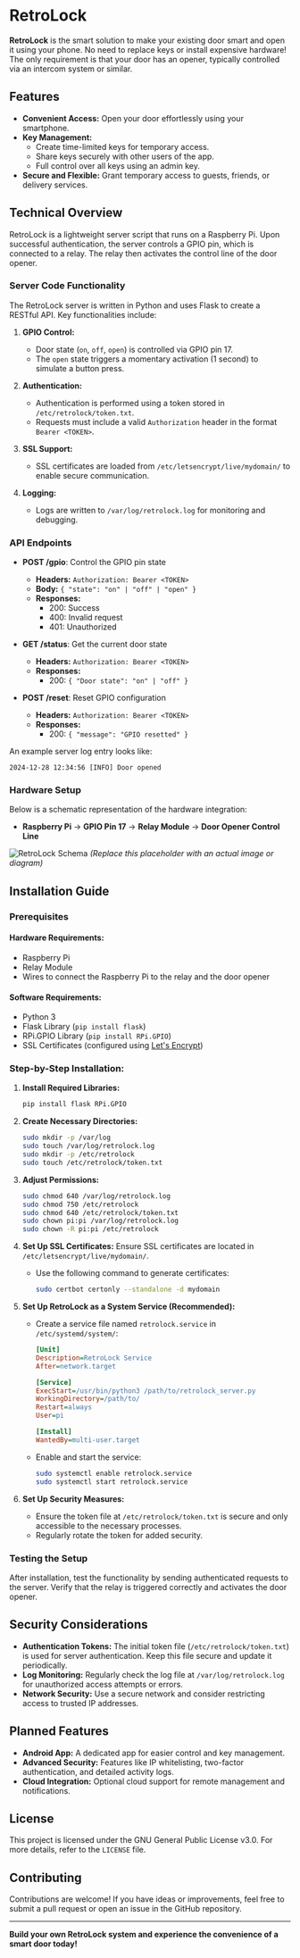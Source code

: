 # RetroLock

**RetroLock** is the smart solution to make your existing door smart and open it using your phone. No need to replace keys or install expensive hardware! The only requirement is that your door has an opener, typically controlled via an intercom system or similar.

## Features

- **Convenient Access:** Open your door effortlessly using your smartphone.
- **Key Management:**
  - Create time-limited keys for temporary access.
  - Share keys securely with other users of the app.
  - Full control over all keys using an admin key.
- **Secure and Flexible:** Grant temporary access to guests, friends, or delivery services.

## Technical Overview

RetroLock is a lightweight server script that runs on a Raspberry Pi. Upon successful authentication, the server controls a GPIO pin, which is connected to a relay. The relay then activates the control line of the door opener.

### Server Code Functionality

The RetroLock server is written in Python and uses Flask to create a RESTful API. Key functionalities include:

1. **GPIO Control:**
   - Door state (`on`, `off`, `open`) is controlled via GPIO pin 17.
   - The `open` state triggers a momentary activation (1 second) to simulate a button press.

2. **Authentication:**
   - Authentication is performed using a token stored in `/etc/retrolock/token.txt`.
   - Requests must include a valid `Authorization` header in the format `Bearer <TOKEN>`.

3. **SSL Support:**
   - SSL certificates are loaded from `/etc/letsencrypt/live/mydomain/` to enable secure communication.

4. **Logging:**
   - Logs are written to `/var/log/retrolock.log` for monitoring and debugging.

### API Endpoints

- **POST /gpio**: Control the GPIO pin state
  - **Headers:** `Authorization: Bearer <TOKEN>`
  - **Body:** `{ "state": "on" | "off" | "open" }`
  - **Responses:**
    - 200: Success
    - 400: Invalid request
    - 401: Unauthorized

- **GET /status**: Get the current door state
  - **Headers:** `Authorization: Bearer <TOKEN>`
  - **Responses:**
    - 200: `{ "Door state": "on" | "off" }`

- **POST /reset**: Reset GPIO configuration
  - **Headers:** `Authorization: Bearer <TOKEN>`
  - **Responses:**
    - 200: `{ "message": "GPIO resetted" }`

An example server log entry looks like:
```log
2024-12-28 12:34:56 [INFO] Door opened
```

### Hardware Setup
Below is a schematic representation of the hardware integration:

- **Raspberry Pi** → **GPIO Pin 17** → **Relay Module** → **Door Opener Control Line**

![RetroLock Schema](schema_placeholder.png) *(Replace this placeholder with an actual image or diagram)*

## Installation Guide

### Prerequisites

#### Hardware Requirements:
- Raspberry Pi
- Relay Module
- Wires to connect the Raspberry Pi to the relay and the door opener

#### Software Requirements:
- Python 3
- Flask Library (`pip install flask`)
- RPi.GPIO Library (`pip install RPi.GPIO`)
- SSL Certificates (configured using [Let's Encrypt](https://letsencrypt.org/))

### Step-by-Step Installation:

1. **Install Required Libraries:**
   ```bash
   pip install flask RPi.GPIO
   ```

2. **Create Necessary Directories:**
   ```bash
   sudo mkdir -p /var/log
   sudo touch /var/log/retrolock.log
   sudo mkdir -p /etc/retrolock
   sudo touch /etc/retrolock/token.txt
   ```

3. **Adjust Permissions:**
   ```bash
   sudo chmod 640 /var/log/retrolock.log
   sudo chmod 750 /etc/retrolock
   sudo chmod 640 /etc/retrolock/token.txt
   sudo chown pi:pi /var/log/retrolock.log
   sudo chown -R pi:pi /etc/retrolock
   ```

4. **Set Up SSL Certificates:**
   Ensure SSL certificates are located in `/etc/letsencrypt/live/mydomain/`.
   - Use the following command to generate certificates:
     ```bash
     sudo certbot certonly --standalone -d mydomain
     ```

5. **Set Up RetroLock as a System Service (Recommended):**
   - Create a service file named `retrolock.service` in `/etc/systemd/system/`:
     ```ini
     [Unit]
     Description=RetroLock Service
     After=network.target

     [Service]
     ExecStart=/usr/bin/python3 /path/to/retrolock_server.py
     WorkingDirectory=/path/to/
     Restart=always
     User=pi

     [Install]
     WantedBy=multi-user.target
     ```
   - Enable and start the service:
     ```bash
     sudo systemctl enable retrolock.service
     sudo systemctl start retrolock.service
     ```

6. **Set Up Security Measures:**
   - Ensure the token file at `/etc/retrolock/token.txt` is secure and only accessible to the necessary processes.
   - Regularly rotate the token for added security.

### Testing the Setup
After installation, test the functionality by sending authenticated requests to the server. Verify that the relay is triggered correctly and activates the door opener.

## Security Considerations

- **Authentication Tokens:** The initial token file (`/etc/retrolock/token.txt`) is used for server authentication. Keep this file secure and update it periodically.
- **Log Monitoring:** Regularly check the log file at `/var/log/retrolock.log` for unauthorized access attempts or errors.
- **Network Security:** Use a secure network and consider restricting access to trusted IP addresses.

## Planned Features

- **Android App:** A dedicated app for easier control and key management.
- **Advanced Security:** Features like IP whitelisting, two-factor authentication, and detailed activity logs.
- **Cloud Integration:** Optional cloud support for remote management and notifications.

## License
This project is licensed under the GNU General Public License v3.0. For more details, refer to the `LICENSE` file.

## Contributing
Contributions are welcome! If you have ideas or improvements, feel free to submit a pull request or open an issue in the GitHub repository.

---
**Build your own RetroLock system and experience the convenience of a smart door today!**
